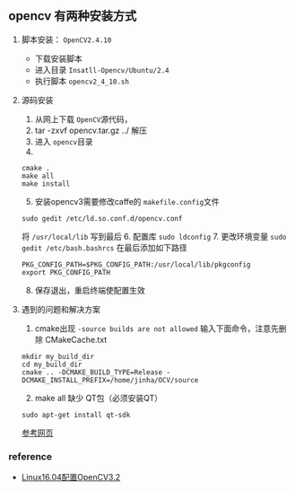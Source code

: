 ## opencv 有两种安装方式

1. 脚本安装： `OpenCV2.4.10`
    * 下载安装脚本
    * 进入目录 `Insatll-Opencv/Ubuntu/2.4`
    * 执行脚本 `opencv2_4_10.sh`
2. 源码安装
    1. 从网上下载  `OpenCV`源代码，
    2. tar -zxvf opencv.tar.gz ../ 解压
    3. 进入 `opencv`目录
    4. 
    ```
    cmake .
    make all
    make install
    ```
    5. 安装opencv3需要修改caffe的 `makefile.config`文件
    ```
    sudo gedit /etc/ld.so.conf.d/opencv.conf
    ```
    将 `/usr/local/lib` 写到最后 
    6. 配置库 `sudo ldconfig`
    7. 更改环境变量  `sudo gedit /etc/bash.bashrcs`
    在最后添加如下路径
    ```
    PKG_CONFIG_PATH=$PKG_CONFIG_PATH:/usr/local/lib/pkgconfig
    export PKG_CONFIG_PATH
    ```
    8. 保存退出，重启终端使配置生效
   
3. 遇到的问题和解决方案
    1. cmake出现 `-source builds are not allowed`
    输入下面命令，注意先删除 CMakeCache.txt
    ```
    mkdir my_build_dir
    cd my_build_dir
    cmake .. -DCMAKE_BUILD_TYPE=Release -DCMAKE_INSTALL_PREFIX=/home/jinha/OCV/source
    ```   
    2. make all 缺少 QT包（必须安装QT）
    ```
    sudo apt-get install qt-sdk
    ```  
    [参考网页](http://blog.csdn.net/wishchin/article/details/44833635)
    

### reference
* [Linux16.04配置OpenCV3.2 ](http://blog.csdn.net/wzz18191171661/article/details/70147709)
    